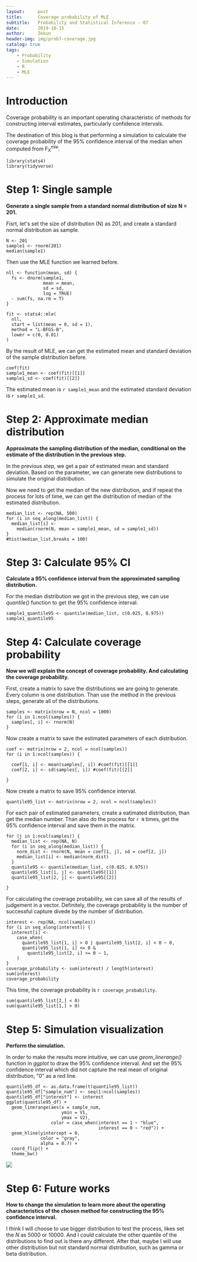 ```yaml
---
layout:     post
title:      Coverage probability of MLE
subtitle:   Probability and Statistical Inference - 07
date:       2019-10-15
author:     Zekun
header-img: img/prob7-coverage.jpg
catalog: true
tags:
    - Probability
    - Simulation
    - R
    - MLE
---
```




# Introduction

Coverage probability is an important operating characteristic of methods for constructing interval estimates, particularly confidence intervals.

The destination of this blog is that performing a simulation to calculate the coverage probability of the 95% confidence interval of the median when computed from F<sub>X</sub><sup>mle</sup>.

```{r}
library(stats4)
library(tidyverse)
```

# Step 1: Single sample
**Generate a single sample from a standard normal distribution of size N = 201.**

Fisrt, let's set the size of distribution (N) as 201, and create a standard normal distribution as sample.
```{r}
N <- 201
sample1 <- rnorm(201)
median(sample1)
```

Then use the MLE function we learned before.
```{r}
nll <- function(mean, sd) {
  fs <- dnorm(sample1,
              mean = mean,
              sd = sd,
              log = TRUE)
  - sum(fs, na.rm = T)
}

fit <- stats4::mle(
  nll,
  start = list(mean = 0, sd = 1),
  method = "L-BFGS-B",
  lower = c(0, 0.01)
)
```

By the result of MLE, we can get the estimated mean and standard deviation of the sample distribution before.
```{r}
coef(fit)
sample1_mean <- coef(fit)[[1]]
sample1_sd <- coef(fit)[[2]]
```
The estimated mean is `r sample1_mean` and the estimated standard deviation is `r sample1_sd`.

# Step 2: Approximate median distribution
**Approximate the sampling distribution of the median, conditional on the estimate of the distribution in the previous step.**

In the previous step, we get a pair of estimated mean and standard deviation. Based on the parameter, we can generate new distributions to simulate the original distribution.

Now we need to get the median of the new distribution, and if repeat the process for lots of time, we can get the distribution of median of the estimated distribution.
```{r}
median_list <- rep(NA, 500)
for (i in seq_along(median_list)) {
  median_list[i] <-
    median(rnorm(N, mean = sample1_mean, sd = sample1_sd))
}
#hist(median_list,breaks = 100)
```


# Step 3: Calculate 95% CI
**Calculate a 95% confidence interval from the approximated sampling distribution.**

For the median distribution we got in the previous step, we can use *quantile()* function to get the 95% confidence interval.
```{r}
sample1_quantile95 <- quantile(median_list, c(0.025, 0.975))
sample1_quantile95
```


# Step 4: Calculate coverage probability
**Now we will explain the concept of coverage probability. And calculating the coverage probability.**

First, create a matrix to save the distributions we are going to generate. Every column is one distribution. Than use the method in the previous steps, generate all of the distributions.
```{r}
samples <- matrix(nrow = N, ncol = 1000)
for (i in 1:ncol(samples)) {
  samples[, i] <- rnorm(N)
}
```

Now create a matrix to save the estimated parameters of each distribution.
```{r}
coef <- matrix(nrow = 2, ncol = ncol(samples))
for (i in 1:ncol(samples)) {

  coef[1, i] <- mean(samples[, i]) #coef(fit)[[1]]
  coef[2, i] <- sd(samples[, i]) #coef(fit)[[2]]

}
```

Now create a matrix to save 95% confidence interval.
```{r}
quantile95_list <- matrix(nrow = 2, ncol = ncol(samples))
```

For each pair of estimated parameters, create a eatimated distribution, than get the median number. Than also do the process for `r N` times, get the 95% confidence interval and save them in the matrix.
```{r}
for (j in 1:ncol(samples)) {
  median_list <- rep(NA, N)
  for (i in seq_along(median_list)) {
    norm_dist <- rnorm(N, mean = coef[1, j], sd = coef[2, j])
    median_list[i] <- median(norm_dist)
  }
  quantile95 <- quantile(median_list, c(0.025, 0.975))
  quantile95_list[1, j] <- quantile95[[1]]
  quantile95_list[2, j] <- quantile95[[2]]

}
```

For calculating the coverage probability, we can save all of the results of judgement in a vector. Definitely, the coverage probability is the number of successful capture divede by the number of distribution.
```{r}
interest <- rep(NA, ncol(samples))
for (i in seq_along(interest)) {
  interest[i] <-
    case_when(
      quantile95_list[1, i] > 0 | quantile95_list[2, i] < 0 ~ 0,
      quantile95_list[1, i] <= 0 &
        quantile95_list[2, i] >= 0 ~ 1,
    )
}
coverage_probability <- sum(interest) / length(interest)
sum(interest)
coverage_probability
```
 This time, the coverage probability is `r coverage_probability`.

```{r}
sum(quantile95_list[2,] < 0)
sum(quantile95_list[1,] > 0)

```

# Step 5: Simulation visualization
**Perform the simulation.**

In order to make the results more intuitive, we can use *geom_linerange()* function in *ggplot* to draw the 95% confidence interval. And set the 95% confidence interval which did not capture the real mean of original distribution, "0" as a red line.
```{r}
quantile95_df <- as.data.frame(t(quantile95_list))
quantile95_df["sample_num"] <- seq(1:ncol(samples))
quantile95_df["interest"] <- interest
ggplot(quantile95_df) +
  geom_linerange(aes(x = sample_num,
                     ymin = V1,
                     ymax = V2),
                 color = case_when(interest == 1 ~ "blue",
                                   interest == 0 ~ "red")) +
  geom_hline(yintercept = 0,
             color = "gray",
             alpha = 0.7) +
  coord_flip() +
  theme_bw()
```
![](https://i.postimg.cc/9MPrGHm9/prob7-1.png)

# Step 6: Future works
**How to change the simulation to learn more about the operating characteristics of the chosen method for constructing the 95% confidence interval.**

I think I will choose to use bigger distribution to test the process, likes set the *N* as 5000 or 10000. And I could calculate the other quantile of the distributions to find out is there any different. After that, maybe I will use other distribution but not standard normal distribution, such as gamma or beta distribution.
